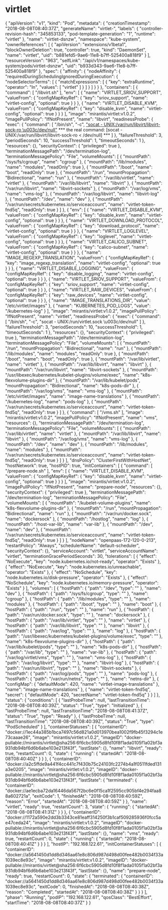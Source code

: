 # virtlet
{
    "apiVersion": "v1",
    "kind": "Pod",
    "metadata": {
        "creationTimestamp": "2018-08-08T08:40:37Z",
        "generateName": "virtlet-",
        "labels": {
            "controller-revision-hash": "345853133",
            "pod-template-generation": "1",
            "runtime": "virtlet"
        },
        "name": "virtlet-dsnzw",
        "namespace": "kube-system",
        "ownerReferences": [
            {
                "apiVersion": "extensions/v1beta1",
                "blockOwnerDeletion": true,
                "controller": true,
                "kind": "DaemonSet",
                "name": "virtlet",
                "uid": "b881efd5-9ae6-11e8-b7ff-525400a818f9"
            }
        ],
        "resourceVersion": "963",
        "selfLink": "/api/v1/namespaces/kube-system/pods/virtlet-dsnzw",
        "uid": "b933d343-9ae6-11e8-b7ff-525400a818f9"
    },
    "spec": {
        "affinity": {
            "nodeAffinity": {
                "requiredDuringSchedulingIgnoredDuringExecution": {
                    "nodeSelectorTerms": [
                        {
                            "matchExpressions": [
                                {
                                    "key": "extraRuntime",
                                    "operator": "In",
                                    "values": [
                                        "virtlet"
                                    ]
                                }
                            ]
                        }
                    ]
                }
            }
        },
        "containers": [
            {
                "command": [
                    "/libvirt.sh"
                ],
                "env": [
                    {
                        "name": "VIRTLET_SRIOV_SUPPORT",
                        "valueFrom": {
                            "configMapKeyRef": {
                                "key": "sriov_support",
                                "name": "virtlet-config",
                                "optional": true
                            }
                        }
                    },
                    {
                        "name": "VIRTLET_DISABLE_KVM",
                        "valueFrom": {
                            "configMapKeyRef": {
                                "key": "disable_kvm",
                                "name": "virtlet-config",
                                "optional": true
                            }
                        }
                    }
                ],
                "image": "mirantis/virtlet:v1.0.2",
                "imagePullPolicy": "IfNotPresent",
                "name": "libvirt",
                "readinessProbe": {
                    "exec": {
                        "command": [
                            "/bin/sh",
                            "-c",
                            ["socat - UNIX:/var/run/libvirt/libvirt-sock-ro \u003c/dev/null"](https://zh.wikipedia.org/wiki/Unicode%E5%AD%97%E7%AC%A6%E5%88%97%E8%A1%A8)
                            *** the real command: [socat - UNIX:/var/run/libvirt/libvirt-sock-ro < /dev/null] ***
                                             ]
                    },
                    "failureThreshold": 3,
                    "periodSeconds": 10,
                    "successThreshold": 1,
                    "timeoutSeconds": 1
                },
                "resources": {},
                "securityContext": {
                    "privileged": true
                },
                "terminationMessagePath": "/dev/termination-log",
                "terminationMessagePolicy": "File",
                "volumeMounts": [
                    {
                        "mountPath": "/sys/fs/cgroup",
                        "name": "cgroup"
                    },
                    {
                        "mountPath": "/lib/modules",
                        "name": "modules",
                        "readOnly": true
                    },
                    {
                        "mountPath": "/boot",
                        "name": "boot",
                        "readOnly": true
                    },
                    {
                        "mountPath": "/run",
                        "mountPropagation": "Bidirectional",
                        "name": "run"
                    },
                    {
                        "mountPath": "/var/lib/virtlet",
                        "name": "virtlet"
                    },
                    {
                        "mountPath": "/var/lib/libvirt",
                        "name": "libvirt"
                    },
                    {
                        "mountPath": "/var/run/libvirt",
                        "name": "libvirt-sockets"
                    },
                    {
                        "mountPath": "/var/log/vms",
                        "name": "vms-log"
                    },
                    {
                        "mountPath": "/var/log/libvirt",
                        "name": "libvirt-log"
                    },
                    {
                        "mountPath": "/dev",
                        "name": "dev"
                    },
                    {
                        "mountPath": "/var/run/secrets/kubernetes.io/serviceaccount",
                        "name": "virtlet-token-fnd5q",
                        "readOnly": true
                    }
                ]
            },
            {
                "env": [
                    {
                        "name": "VIRTLET_DISABLE_KVM",
                        "valueFrom": {
                            "configMapKeyRef": {
                                "key": "disable_kvm",
                                "name": "virtlet-config",
                                "optional": true
                            }
                        }
                    },
                    {
                        "name": "VIRTLET_DOWNLOAD_PROTOCOL",
                        "valueFrom": {
                            "configMapKeyRef": {
                                "key": "download_protocol",
                                "name": "virtlet-config",
                                "optional": true
                            }
                        }
                    },
                    {
                        "name": "VIRTLET_LOGLEVEL",
                        "valueFrom": {
                            "configMapKeyRef": {
                                "key": "loglevel",
                                "name": "virtlet-config",
                                "optional": true
                            }
                        }
                    },
                    {
                        "name": "VIRTLET_CALICO_SUBNET",
                        "valueFrom": {
                            "configMapKeyRef": {
                                "key": "calico-subnet",
                                "name": "virtlet-config",
                                "optional": true
                            }
                        }
                    },
                    {
                        "name": "IMAGE_REGEXP_TRANSLATION",
                        "valueFrom": {
                            "configMapKeyRef": {
                                "key": "image_regexp_translation",
                                "name": "virtlet-config",
                                "optional": true
                            }
                        }
                    },
                    {
                        "name": "VIRTLET_DISABLE_LOGGING",
                        "valueFrom": {
                            "configMapKeyRef": {
                                "key": "disable_logging",
                                "name": "virtlet-config",
                                "optional": true
                            }
                        }
                    },
                    {
                        "name": "VIRTLET_SRIOV_SUPPORT",
                        "valueFrom": {
                            "configMapKeyRef": {
                                "key": "sriov_support",
                                "name": "virtlet-config",
                                "optional": true
                            }
                        }
                    },
                    {
                        "name": "VIRTLET_RAW_DEVICES",
                        "valueFrom": {
                            "configMapKeyRef": {
                                "key": "raw_devices",
                                "name": "virtlet-config",
                                "optional": true
                            }
                        }
                    },
                    {
                        "name": "IMAGE_TRANSLATIONS_DIR",
                        "value": "/etc/virtlet/images"
                    },
                    {
                        "name": "KUBERNETES_POD_LOGS",
                        "value": "/kubernetes-log"
                    }
                ],
                "image": "mirantis/virtlet:v1.0.2",
                "imagePullPolicy": "IfNotPresent",
                "name": "virtlet",
                "readinessProbe": {
                    "exec": {
                        "command": [
                            "/bin/sh",
                            "-c",
                            "socat - UNIX:/run/virtlet.sock \u003c/dev/null"
                        ]
                    },
                    "failureThreshold": 3,
                    "periodSeconds": 10,
                    "successThreshold": 1,
                    "timeoutSeconds": 1
                },
                "resources": {},
                "securityContext": {
                    "privileged": true
                },
                "terminationMessagePath": "/dev/termination-log",
                "terminationMessagePolicy": "File",
                "volumeMounts": [
                    {
                        "mountPath": "/run",
                        "mountPropagation": "Bidirectional",
                        "name": "run"
                    },
                    {
                        "mountPath": "/lib/modules",
                        "name": "modules",
                        "readOnly": true
                    },
                    {
                        "mountPath": "/boot",
                        "name": "boot",
                        "readOnly": true
                    },
                    {
                        "mountPath": "/var/lib/virtlet",
                        "name": "virtlet"
                    },
                    {
                        "mountPath": "/var/lib/libvirt",
                        "name": "libvirt"
                    },
                    {
                        "mountPath": "/var/run/libvirt",
                        "name": "libvirt-sockets"
                    },
                    {
                        "mountPath": "/usr/libexec/kubernetes/kubelet-plugins/volume/exec",
                        "name": "k8s-flexvolume-plugins-dir"
                    },
                    {
                        "mountPath": "/var/lib/kubelet/pods",
                        "mountPropagation": "Bidirectional",
                        "name": "k8s-pods-dir"
                    },
                    {
                        "mountPath": "/var/log/vms",
                        "name": "vms-log"
                    },
                    {
                        "mountPath": "/etc/virtlet/images",
                        "name": "image-name-translations"
                    },
                    {
                        "mountPath": "/kubernetes-log",
                        "name": "pods-log"
                    },
                    {
                        "mountPath": "/var/run/secrets/kubernetes.io/serviceaccount",
                        "name": "virtlet-token-fnd5q",
                        "readOnly": true
                    }
                ]
            },
            {
                "command": [
                    "/vms.sh"
                ],
                "image": "mirantis/virtlet:v1.0.2",
                "imagePullPolicy": "IfNotPresent",
                "name": "vms",
                "resources": {},
                "terminationMessagePath": "/dev/termination-log",
                "terminationMessagePolicy": "File",
                "volumeMounts": [
                    {
                        "mountPath": "/var/lib/virtlet",
                        "name": "virtlet"
                    },
                    {
                        "mountPath": "/var/lib/libvirt",
                        "name": "libvirt"
                    },
                    {
                        "mountPath": "/var/log/vms",
                        "name": "vms-log"
                    },
                    {
                        "mountPath": "/dev",
                        "name": "dev"
                    },
                    {
                        "mountPath": "/lib/modules",
                        "name": "modules"
                    },
                    {
                        "mountPath": "/var/run/secrets/kubernetes.io/serviceaccount",
                        "name": "virtlet-token-fnd5q",
                        "readOnly": true
                    }
                ]
            }
        ],
        "dnsPolicy": "ClusterFirstWithHostNet",
        "hostNetwork": true,
        "hostPID": true,
        "initContainers": [
            {
                "command": [
                    "/prepare-node.sh"
                ],
                "env": [
                    {
                        "name": "VIRTLET_DISABLE_KVM",
                        "valueFrom": {
                            "configMapKeyRef": {
                                "key": "disable_kvm",
                                "name": "virtlet-config",
                                "optional": true
                            }
                        }
                    }
                ],
                "image": "mirantis/virtlet:v1.0.2",
                "imagePullPolicy": "IfNotPresent",
                "name": "prepare-node",
                "resources": {},
                "securityContext": {
                    "privileged": true
                },
                "terminationMessagePath": "/dev/termination-log",
                "terminationMessagePolicy": "File",
                "volumeMounts": [
                    {
                        "mountPath": "/kubelet-volume-plugins",
                        "name": "k8s-flexvolume-plugins-dir"
                    },
                    {
                        "mountPath": "/run",
                        "mountPropagation": "Bidirectional",
                        "name": "run"
                    },
                    {
                        "mountPath": "/var/run/docker.sock",
                        "name": "dockersock"
                    },
                    {
                        "mountPath": "/hostlog",
                        "name": "log"
                    },
                    {
                        "mountPath": "/host-var-lib",
                        "name": "var-lib"
                    },
                    {
                        "mountPath": "/dev",
                        "name": "dev"
                    },
                    {
                        "mountPath": "/var/run/secrets/kubernetes.io/serviceaccount",
                        "name": "virtlet-token-fnd5q",
                        "readOnly": true
                    }
                ]
            }
        ],
        "nodeName": "openpaas-172-120-0-213",
        "restartPolicy": "Always",
        "schedulerName": "default-scheduler",
        "securityContext": {},
        "serviceAccount": "virtlet",
        "serviceAccountName": "virtlet",
        "terminationGracePeriodSeconds": 30,
        "tolerations": [
            {
                "effect": "NoExecute",
                "key": "node.kubernetes.io/not-ready",
                "operator": "Exists"
            },
            {
                "effect": "NoExecute",
                "key": "node.kubernetes.io/unreachable",
                "operator": "Exists"
            },
            {
                "effect": "NoSchedule",
                "key": "node.kubernetes.io/disk-pressure",
                "operator": "Exists"
            },
            {
                "effect": "NoSchedule",
                "key": "node.kubernetes.io/memory-pressure",
                "operator": "Exists"
            }
        ],
        "volumes": [
            {
                "hostPath": {
                    "path": "/dev",
                    "type": ""
                },
                "name": "dev"
            },
            {
                "hostPath": {
                    "path": "/sys/fs/cgroup",
                    "type": ""
                },
                "name": "cgroup"
            },
            {
                "hostPath": {
                    "path": "/lib/modules",
                    "type": ""
                },
                "name": "modules"
            },
            {
                "hostPath": {
                    "path": "/boot",
                    "type": ""
                },
                "name": "boot"
            },
            {
                "hostPath": {
                    "path": "/run",
                    "type": ""
                },
                "name": "run"
            },
            {
                "hostPath": {
                    "path": "/var/run/docker.sock",
                    "type": ""
                },
                "name": "dockersock"
            },
            {
                "hostPath": {
                    "path": "/var/lib/virtlet",
                    "type": ""
                },
                "name": "virtlet"
            },
            {
                "hostPath": {
                    "path": "/var/lib/libvirt",
                    "type": ""
                },
                "name": "libvirt"
            },
            {
                "hostPath": {
                    "path": "/var/log",
                    "type": ""
                },
                "name": "log"
            },
            {
                "hostPath": {
                    "path": "/usr/libexec/kubernetes/kubelet-plugins/volume/exec",
                    "type": ""
                },
                "name": "k8s-flexvolume-plugins-dir"
            },
            {
                "hostPath": {
                    "path": "/var/lib/kubelet/pods",
                    "type": ""
                },
                "name": "k8s-pods-dir"
            },
            {
                "hostPath": {
                    "path": "/var/lib",
                    "type": ""
                },
                "name": "var-lib"
            },
            {
                "hostPath": {
                    "path": "/var/log/virtlet/vms",
                    "type": ""
                },
                "name": "vms-log"
            },
            {
                "hostPath": {
                    "path": "/var/log/libvirt",
                    "type": ""
                },
                "name": "libvirt-log"
            },
            {
                "hostPath": {
                    "path": "/var/run/libvirt",
                    "type": ""
                },
                "name": "libvirt-sockets"
            },
            {
                "hostPath": {
                    "path": "/var/log/pods",
                    "type": ""
                },
                "name": "pods-log"
            },
            {
                "hostPath": {
                    "path": "/var/run/netns",
                    "type": ""
                },
                "name": "netns-dir"
            },
            {
                "configMap": {
                    "defaultMode": 420,
                    "name": "virtlet-image-translations"
                },
                "name": "image-name-translations"
            },
            {
                "name": "virtlet-token-fnd5q",
                "secret": {
                    "defaultMode": 420,
                    "secretName": "virtlet-token-fnd5q"
                }
            }
        ]
    },
    "status": {
        "conditions": [
            {
                "lastProbeTime": null,
                "lastTransitionTime": "2018-08-08T08:40:39Z",
                "status": "True",
                "type": "Initialized"
            },
            {
                "lastProbeTime": null,
                "lastTransitionTime": "2018-08-08T08:41:37Z",
                "status": "True",
                "type": "Ready"
            },
            {
                "lastProbeTime": null,
                "lastTransitionTime": "2018-08-08T08:40:39Z",
                "status": "True",
                "type": "PodScheduled"
            }
        ],
        "containerStatuses": [
            {
                "containerID": "docker://1ec44a385b1bca7497c56d821a0d013970bea1002f9fb45f3294c1e73caaae26",
                "image": "mirantis/virtlet:v1.0.2",
                "imageID": "docker-pullable://mirantis/virtlet@sha256:6f6cbc5905d8fd10f8f1ada0105f1a02bf3a931db94bf6d6b6abe103e213f43f",
                "lastState": {},
                "name": "libvirt",
                "ready": true,
                "restartCount": 0,
                "state": {
                    "running": {
                        "startedAt": "2018-08-08T08:40:40Z"
                    }
                }
            },
            {
                "containerID": "docker://a2c5ffde9a441f4cc441c7f430b75c24103fc2274b4a1f0511fded131a3e0205",
                "image": "mirantis/virtlet:v1.0.2",
                "imageID": "docker-pullable://mirantis/virtlet@sha256:6f6cbc5905d8fd10f8f1ada0105f1a02bf3a931db94bf6d6b6abe103e213f43f",
                "lastState": {
                    "terminated": {
                        "containerID": "docker://ae1ecba72da16446da567f2bc6e0f15ca1f2595cc905bf4e294faa88a602721a",
                        "exitCode": 1,
                        "finishedAt": "2018-08-08T08:40:59Z",
                        "reason": "Error",
                        "startedAt": "2018-08-08T08:40:59Z"
                    }
                },
                "name": "virtlet",
                "ready": true,
                "restartCount": 3,
                "state": {
                    "running": {
                        "startedAt": "2018-08-08T08:41:31Z"
                    }
                }
            },
            {
                "containerID": "docker://1172a590e2dd3b3343ce81eaff314250f3b1caf509285936f0fcc5ae47ceda24",
                "image": "mirantis/virtlet:v1.0.2",
                "imageID": "docker-pullable://mirantis/virtlet@sha256:6f6cbc5905d8fd10f8f1ada0105f1a02bf3a931db94bf6d6b6abe103e213f43f",
                "lastState": {},
                "name": "vms",
                "ready": true,
                "restartCount": 0,
                "state": {
                    "running": {
                        "startedAt": "2018-08-08T08:40:41Z"
                    }
                }
            }
        ],
        "hostIP": "192.168.122.61",
        "initContainerStatuses": [
            {
                "containerID": "docker://a5641450d1dd8d346aa61e8c806d987d498d00fee482b0034f33a1039ec8e93c",
                "image": "mirantis/virtlet:v1.0.2",
                "imageID": "docker-pullable://mirantis/virtlet@sha256:6f6cbc5905d8fd10f8f1ada0105f1a02bf3a931db94bf6d6b6abe103e213f43f",
                "lastState": {},
                "name": "prepare-node",
                "ready": true,
                "restartCount": 0,
                "state": {
                    "terminated": {
                        "containerID": "docker://a5641450d1dd8d346aa61e8c806d987d498d00fee482b0034f33a1039ec8e93c",
                        "exitCode": 0,
                        "finishedAt": "2018-08-08T08:40:38Z",
                        "reason": "Completed",
                        "startedAt": "2018-08-08T08:40:38Z"
                    }
                }
            }
        ],
        "phase": "Running",
        "podIP": "192.168.122.61",
        "qosClass": "BestEffort",
        "startTime": "2018-08-08T08:40:37Z"
    }
}